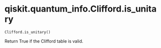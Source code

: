 # qiskit.quantum\_info.Clifford.is\_unitary

`Clifford.is_unitary()`

Return True if the Clifford table is valid.
